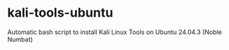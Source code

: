 # kali-tools-ubuntu
Automatic bash script to install Kali Linux Tools on Ubuntu 24.04.3 (Noble Numbat)
